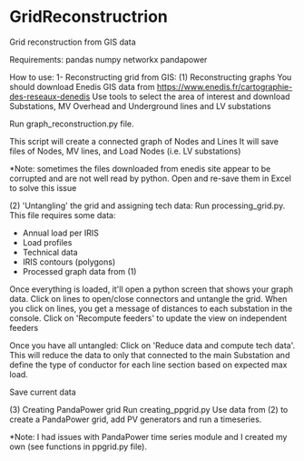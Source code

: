 # GridReconstructrion
Grid reconstruction from GIS data

Requirements:
pandas
numpy
networkx
pandapower



How to use:
1- Reconstructing grid from GIS:
 (1) Reconstructing graphs
  You should download Enedis GIS data from https://www.enedis.fr/cartographie-des-reseaux-denedis
  Use tools to select the area of interest and download Substations, MV Overhead and Underground lines and LV substations
  
  Run graph_reconstruction.py file.
  
  This script will create a connected graph of Nodes and Lines
  It will save files of Nodes, MV lines, and Load Nodes (i.e. LV substations)
 
 *Note: sometimes the files downloaded from enedis site appear to be corrupted and are not well read by python. 
    Open and re-save them in Excel to solve this issue
  
 (2) 'Untangling' the grid and assigning tech data:
  Run processing_grid.py. This file requires some data:
  - Annual load per IRIS
  - Load profiles
  - Technical data
  - IRIS contours (polygons)
  - Processed graph data from (1)
  
  Once everything is loaded, it'll open a python screen that shows your graph data.
    Click on lines to open/close connectors and untangle the grid. When you click on lines, you get a message of distances to each substation in the console.
    Click on 'Recompute feeders' to update the view on independent feeders
    
  Once you have all untangled:
    Click on 'Reduce data and compute tech data'. This will reduce the data to only that connected to the main Substation and define the type of conductor for each line section based on expected max load.
    
  Save current data
    
  (3) Creating PandaPower grid
  Run creating_ppgrid.py
  Use data from (2) to create a PandaPower grid, add PV generators and run a timeseries.
  
  *Note: I had issues with PandaPower time series module and I created my own (see functions in ppgrid.py file).
    
